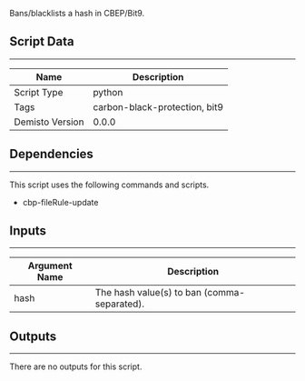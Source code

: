 Bans/blacklists a hash in CBEP/Bit9.
## Script Data
---

| **Name** | **Description** |
| --- | --- |
| Script Type | python |
| Tags | carbon-black-protection, bit9 |
| Demisto Version | 0.0.0 |

## Dependencies
---
This script uses the following commands and scripts.
* cbp-fileRule-update

## Inputs
---

| **Argument Name** | **Description** |
| --- | --- |
| hash | The hash value(s) to ban (comma-separated). |

## Outputs
---
There are no outputs for this script.
